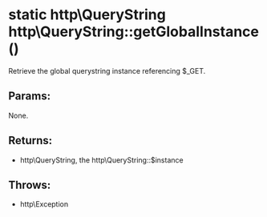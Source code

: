 # static http\QueryString http\QueryString::getGlobalInstance()

Retrieve the global querystring instance referencing $_GET.

## Params:

None.

## Returns:

* http\QueryString, the http\QueryString::$instance

## Throws:

* http\Exception
